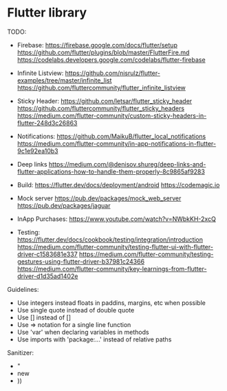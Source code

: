 # Flutter library

TODO:
* Firebase:
https://firebase.google.com/docs/flutter/setup
https://github.com/flutter/plugins/blob/master/FlutterFire.md
https://codelabs.developers.google.com/codelabs/flutter-firebase

* Infinite Listview:
https://github.com/nisrulz/flutter-examples/tree/master/infinite_list
https://github.com/fluttercommunity/flutter_infinite_listview

* Sticky Header:
https://github.com/letsar/flutter_sticky_header
https://github.com/fluttercommunity/flutter_sticky_headers
https://medium.com/flutter-community/custom-sticky-headers-in-flutter-248d3c26863

* Notifications:
https://github.com/MaikuB/flutter_local_notifications
https://medium.com/flutter-community/in-app-notifications-in-flutter-9c1e92ea10b3

* Deep links
https://medium.com/@denisov.shureg/deep-links-and-flutter-applications-how-to-handle-them-properly-8c9865af9283

* Build:
https://flutter.dev/docs/deployment/android
https://codemagic.io

* Mock server
https://pub.dev/packages/mock_web_server
https://pub.dev/packages/jaguar

* InApp Purchases:
https://www.youtube.com/watch?v=NWbkKH-2xcQ

* Testing:
https://flutter.dev/docs/cookbook/testing/integration/introduction
https://medium.com/flutter-community/testing-flutter-ui-with-flutter-driver-c1583681e337
https://medium.com/flutter-community/testing-gestures-using-flutter-driver-b37981c24366
https://medium.com/flutter-community/key-learnings-from-flutter-driver-d1d35ad1402e

Guidelines:
* Use integers instead floats in paddins, margins, etc when possible
* Use single quote instead of double quote
* Use [] instead of <Widget>[]
* Use => notation for a single line function
* Use 'var' when declaring variables in methods
* Use imports with 'package:...' instead of relative paths

Sanitizer:
* "
* new
* ))